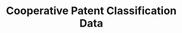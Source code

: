 ---
layout: default
bigquery: https://console.cloud.google.com/bigquery?p=patents-public-data&d=cpc&page=dataset
citation: '“Cooperative Patent Classification” by the EPO and USPTO, for public use. '
contributors: EPO, USPTO
cost: None
description: Cooperative Patent Classification Data contains the scheme and definitions
  of the Cooperative Patent Classification system for classifying patent documents.
  The CPC is the result of a partnership between the EPO and the USPTO in their joint
  effort to develop a common, internationally compatible classification system for
  technical documents, in particular patent publications, which will be used by both
  offices in the patent granting process
documentation: https://www.cooperativepatentclassification.org/cpcSchemeAndDefinitions
last_edit: 04/09/2022, 01:48:41
location: https://www.cooperativepatentclassification.org/index
maintained_by: USPTO, EPO
schema_fields:
- residual_references
- children
- child_groups
- not_allocatable
- application_references
- definition
- parents
- title_part
- glossary
- status
- limitingReferences
- sizeCache
- limiting_references
- breakdownCode
- dateRevised
- breakdown_code
- title_full
- childGroups
- informative_references
- synonyms
- ipc_concordant
- informativeReferences
- notAllocatable
- symbol
- date_revised
- residualReferences
- applicationReferences
- additional_only
- titlePart
- level
- titleFull
- ipcConcordant
shortname: cooperative_patent_classification
tags:
- patents
- science
title: Cooperative Patent Classification Data
uuid: 984374a7-16e9-4b35-9445-458daceb01bf
---